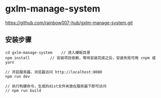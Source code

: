 # gxlm-manage-system

https://github.com/rainbow007-hub/gxlm-manage-system.git

## 安装步骤

```
cd gxlm-manage-system    // 进入模板目录
npm install         // 安装项目依赖，等待安装完成之后，安装失败可用 cnpm 或 yarn

// 开启服务器，浏览器访问 http://localhost:8080
npm run dev

// 执行构建命令，生成的dist文件夹放在服务器下即可访问
// npm run build
```
